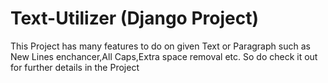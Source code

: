 # Text-Utilizer (Django Project)

This Project has many features to do on given Text or Paragraph such as New Lines enchancer,All Caps,Extra space removal etc.
So do check it out for further details in the Project
